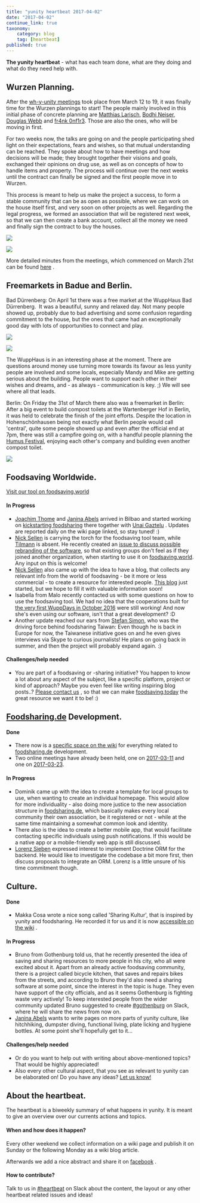 ```yaml
---
title: "yunity heartbeat 2017-04-02"
date: "2017-04-02"
continue_link: true
taxonomy:
    category: blog
    tag: [heartbeat]
published: true
---
```


**The yunity heartbeat** - what has each team done, what are they doing and what do they need help with.

## Wurzen Planning.

After the [wh-y-unity meetings](https://yunity.atlassian.net/wiki/display/YUCU/2017-03-12to19+Harzgerode) took place from March 12 to 19, it was finally time for the Wurzen plannings to start! The people mainly involved in this initial phase of concrete planning are [Matthias Larisch](https://yunity.atlassian.net/wiki/display/~matthias), [Bodhi Neiser](https://yunity.atlassian.net/wiki/display/~Bodhi), [Douglas Webb](https://yunity.atlassian.net/wiki/display/~dmhwebb) and [fr4nk 0nf1r3](https://yunity.atlassian.net/wiki/display/~fr4nk0nf1r3). Those are also the ones, who will be moving in first.

For two weeks now, the talks are going on and the people participating shed light on their expectations, fears and wishes, so that mutual understanding can be reached. They spoke about how to have meetings and how decisions will be made; they brought together their visions and goals, exchanged their opinions on drug use, as well as on concepts of how to handle items and property. The process will continue over the next weeks until the contract can finally be signed and the first people move in to Wurzen.

This process is meant to help us make the project a success, to form a stable community that can be as open as possible, where we can work on the house itself first, and very soon on other projects as well. Regarding the legal progress, we formed an association that will be registered next week, so that we can then create a bank account, collect all the money we need and finally sign the contract to buy the houses.

![](wurzen_street.jpg)

![](wurzen_garden.jpg)

More detailed minutes from the meetings, which commenced on March 21st can be found [here](https://yunity.atlassian.net/wiki/pages/viewpage.action?pageId=88368715) .

## Freemarkets in Badue and Berlin.

Bad Dürrenberg: On April 1st there was a free market at the WuppHaus Bad Dürrenberg.  It was a beautiful, sunny and relaxed day. Not many people showed up, probably due to bad advertising and some confusion regarding commitment to the house, but the ones that came had an exceptionally good day with lots of opportunities to connect and play.

![](badufreemarket1.jpg)

![](badufreemarket2.jpg)

The WuppHaus is in an interesting phase at the moment. There are questions around money use turning more towards its favour as less yunity people are involved and some locals, especially Mandy and Mike are getting serious about the building. People want to support each other in their wishes and dreams, and - as always - communication is key. ;) We will see where all that leads.

Berlin: On Friday the 31st of March there also was a freemarket in Berlin: After a big event to build compost toilets at the Wartenberger Hof in Berlin, it was held to celebrate the finish of the joint efforts. Despite the location in Hohenschönhausen being not exactly what Berlin people would call 'central', quite some people showed up and even after the official end at 7pm, there was still a campfire going on, with a handful people planning the [Humus Festival](https://www.facebook.com/events/196962384068325/), enjoying each other's company and building even another compost toilet.

![](berlinfreemarketinvite.jpg)

## Foodsaving Worldwide.

[Visit our tool on foodsaving.world](https://foodsaving.world/)

#### In Progress

* [Joachim Thome](https://yunity.atlassian.net/wiki/display/~Joachim+Thome) and [Janina Abels](https://yunity.atlassian.net/wiki/display/~Janina) arrived in Bilbao and started working on [kickstarting foodsharing](https://yunity.atlassian.net/wiki/display/FSINT/Kickstarting+foodsharing+Bilbao) there together with [Unai Gaztelu](https://yunity.atlassian.net/wiki/display/~Mettodo) . Updates are reported daily on the wiki page linked, so stay tuned! :)
* [Nick Sellen](https://yunity.atlassian.net/wiki/display/~nicksellen) is carrying the torch for the foodsaving tool team, while [Tilmann](https://yunity.atlassian.net/wiki/display/~tiltec) is absent. He recently created an [issue to discuss possible rebranding of the software](https://github.com/yunity/foodsaving-frontend/issues/431), so that existing groups don't feel as if they joined another organization, when starting to use it on [foodsaving.world](http://foodsaving.world). Any input on this is welcome!
* [Nick Sellen](https://yunity.atlassian.net/wiki/display/~nicksellen) also came up with the idea to have a blog, that collects any relevant info from the world of foodsaving - be it more or less commercial - to create a resource for interested people. [This blog](http://foodsaving.today) just started, but we hope to fill it with valuable information soon!
* Isabella from Malo recently contacted us with some questions on how to use the foodsaving tool. We had no idea that the cooperations built for [the very first WuppDays in October 2016](https://yunity.atlassian.net/wiki/display/YUN/WuppDays+%231%2C+Malo%2C+2015-09-20+to+2015-10-16) were still working! And now she's even using our software, isn't that a great development? :D
* Another update reached our ears from [Stefan Simon](https://yunity.atlassian.net/wiki/display/~stefanintaipei), who was the driving force behind foodsharing Taiwan: Even though he is back in Europe for now, the Taiwanese initiative goes on and he even gives interviews via Skype to curious journalists! He plans on going back in summer, and then the project will probably expand again. :)

#### Challenges/help needed

* You are part of a foodsaving or -sharing initiative? You happen to know a lot about any aspect of the subject, like a specific platform, project or kind of approach? Maybe you even feel like writing inspiring blog posts..? [Please contact us](mailto:mail@yunity.org) , so that we can make [foodsaving.today](http://foodsaving.today) the great resource we want it to be! :)

## [Foodsharing.de](http://Foodsharing.de) Development.

#### Done

* There now is a [specific space on the wiki](https://yunity.atlassian.net/wiki/display/FSDE/Foodsharing) for everything related to [foodsharing.de](http://foodsharing.de) development.
* Two online meetings have already been held, one on [2017-03-11](https://yunity.atlassian.net/wiki/display/FSDE/2017-03-11+Meeting+notes) and one on [2017-03-23](https://yunity.atlassian.net/wiki/display/FSDE/2017-03-23+Meeting+notes).

#### In Progress

* Dominik came up with the idea to create a template for local groups to use, when wanting to create an individual homepage. This would allow for more individuality - also doing more justice to the new association structure in [foodsharing.de](http://foodsharing.de), which basically makes every local community their own association, be it registered or not - while at the same time maintaining a somewhat common look and identity.
* There also is the idea to create a better mobile app, that would facilitate contacting specific individuals using push notifications. If this would be a native app or a mobile-friendly web app is still discussed.
* [Lorenz Sieben](https://yunity.atlassian.net/wiki/display/~lorenzsieben) expressed interest to implement Doctrine ORM for the backend. He would like to investigate the codebase a bit more first, then discuss proposals to integrate an ORM. Lorenz is a little unsure of his time commitment though.

## Culture.

#### Done

* Makka Cosa wrote a nice song called 'Sharing Kultur', that is inspired by yunity and foodsharing. He recorded it for us and it is now [accessible on the wiki](https://yunity.atlassian.net/wiki/display/YUCU/yunity+Songs) .

#### In Progress

* Bruno from Gothenburg told us, that he recently presented the idea of saving and sharing resources to more people in his city, who all were excited about it. Apart from an already active foodsaving community, there is a project called bicycle kitchen, that saves and repairs bikes from the streets, and according to Bruno they'd also need a sharing software at some point, since the interest in the topic is huge. They even have support of the city officials, and as it seems Gothenburg is fighting waste very actively! To keep interested people from the wider community updated Bruno suggested to create [#gothenburg](https://yunity.slack.com/messages/C4TLCGB99/) on Slack, where he will share the news from now on.
* [Janina Abels](https://yunity.atlassian.net/wiki/display/~Janina) wants to write pages on more parts of yunity culture, like hitchhiking, dumpster diving, functional living, plate licking and hygiene bottles. At some point she'll hopefully get to it...

#### Challenges/help needed

* Or do you want to help out with writing about above-mentioned topics? That would be highly appreciated!
* Also every other cultural aspect, that you see as relevant to yunity can be elaborated on! Do you have any ideas? [Let us know!](mailto:mail@yunity.org)

## About the heartbeat.

The heartbeat is a biweekly summary of what happens in yunity. It is meant to give an overview over our currents actions and topics.

#### When and how does it happen?

Every other weekend we collect information on a wiki page and publish it on Sunday or the following Monday as a wiki blog article.

Afterwards we add a nice abstract and share it on [facebook](https://www.facebook.com/yunity.org/) .

#### How to contribute?

Talk to us in [#heartbeat](https://yunity.slack.com/messages/heartbeat/) on Slack about the content, the layout or any other heartbeat related issues and ideas!
